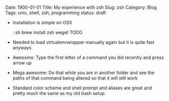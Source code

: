 Date: 1900-01-01
Title: My experience with zsh
Slug: zsh
Category: Blog
Tags: unix, shell, zsh, programming
status: draft

* Installation is simple on OSX

    ::sh
    brew install zsh
    weget TODO

* Needed to load virtualenvwrapper manually again but it is quite fast anyways
* Awesome: Type the first letter of a command you did recently and press arrow
  up
* Mega awesome: Do that while you are in another folder and see the paths of
  that command being altered so that it will still work
* Standard color scheme and shell prompt and aliases are great and pretty much
  the same as my old bash setup.
